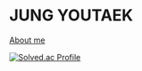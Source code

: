# JUNG YOUTAEK

[About me](https://youtaekjung.github.io/)

[![Solved.ac Profile](http://mazassumnida.wtf/api/v2/generate_badge?boj=youtaek)](https://solved.ac/youtaek/)
